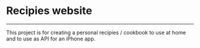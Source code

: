 # Recipies website
---


This project is for creating a personal recipies / cookbook to use at home and to use as API for an iPhone app.

